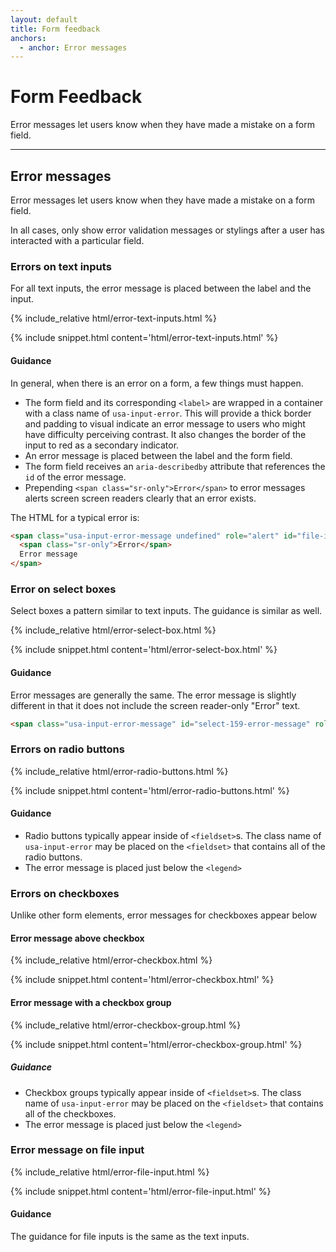 ```yaml
---
layout: default
title: Form feedback
anchors:
  - anchor: Error messages
---
```


# Form Feedback

<div class="va-introtext" markdown="1">
Error messages let users know when they have made a mistake on a form field.
</div>

---

## Error messages

<div class="va-introtext" markdown="1">
Error messages let users know when they have made a mistake on a form field.
</div>

In all cases, only show error validation messages or stylings after a user has interacted with a particular field.

### Errors on text inputs

For all text inputs, the error message is placed between the label and the input.

<div class="site-showcase">
{% include_relative html/error-text-inputs.html %}
</div>

{% include snippet.html content='html/error-text-inputs.html' %}

#### Guidance

In general, when there is an error on a form, a few things must happen.

* The form field and its corresponding `<label>` are wrapped in a container with a class name of `usa-input-error`. This will provide a thick border and padding to visual indicate an error message to users who might have difficulty perceiving contrast. It also changes the border of the input to red as a secondary indicator.
* An error message is placed between the label and the form field.
* The form field receives an `aria-describedby` attribute that references the `id` of the error message.
* Prepending `<span class="sr-only">Error</span>` to error messages alerts screen screen readers clearly that an error exists.

The HTML for a typical error is:

```html
<span class="usa-input-error-message undefined" role="alert" id="file-input-149-error-message">
  <span class="sr-only">Error</span>
  Error message
</span>
```

### Error on select boxes

Select boxes a pattern similar to text inputs. The guidance is similar as well.

<div class="site-showcase">
{% include_relative html/error-select-box.html %}
</div>

{% include snippet.html content='html/error-select-box.html' %}

#### Guidance

Error messages are generally the same. The error message is slightly different in that it does not include the screen reader-only "Error" text.

```html
<span class="usa-input-error-message" id="select-159-error-message" role="alert">This is the error message</span>
```

### Errors on radio buttons

<div class="site-showcase">
{% include_relative html/error-radio-buttons.html %}
</div>

{% include snippet.html content='html/error-radio-buttons.html' %}

#### Guidance

* Radio buttons typically appear inside of `<fieldset>`s. The class name of `usa-input-error` may be placed on the `<fieldset>` that contains all of the radio buttons.
* The error message is placed just below the `<legend>`


### Errors on checkboxes

Unlike other form elements, error messages for checkboxes appear below

#### Error message above checkbox

<div class="site-showcase">
{% include_relative html/error-checkbox.html %}
</div>

{% include snippet.html content='html/error-checkbox.html' %}

#### Error message with a checkbox group

<div class="site-showcase">
{% include_relative html/error-checkbox-group.html %}
</div>

{% include snippet.html content='html/error-checkbox-group.html' %}

##### Guidance

* Checkbox groups typically appear inside of `<fieldset>`s. The class name of `usa-input-error` may be placed on the `<fieldset>` that contains all of the checkboxes.
* The error message is placed just below the `<legend>`

### Error message on file input

<div class="site-showcase">
{% include_relative html/error-file-input.html %}
</div>

{% include snippet.html content='html/error-file-input.html' %}

#### Guidance

The guidance for file inputs is the same as the text inputs.
